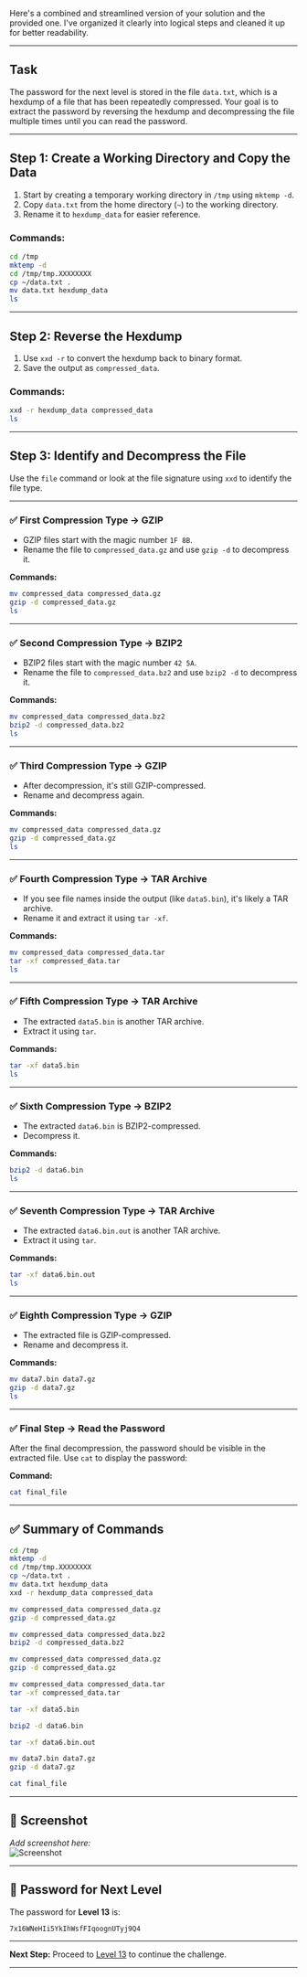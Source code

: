 Here's a combined and streamlined version of your solution and the provided one. I've organized it clearly into logical steps and cleaned it up for better readability.

---

## **Task**  
The password for the next level is stored in the file `data.txt`, which is a hexdump of a file that has been repeatedly compressed. Your goal is to extract the password by reversing the hexdump and decompressing the file multiple times until you can read the password.

---

## **Step 1: Create a Working Directory and Copy the Data**  
1. Start by creating a temporary working directory in `/tmp` using `mktemp -d`.  
2. Copy `data.txt` from the home directory (`~`) to the working directory.  
3. Rename it to `hexdump_data` for easier reference.

### **Commands:**
```bash
cd /tmp
mktemp -d
cd /tmp/tmp.XXXXXXXX
cp ~/data.txt .
mv data.txt hexdump_data
ls
```

---

## **Step 2: Reverse the Hexdump**  
1. Use `xxd -r` to convert the hexdump back to binary format.  
2. Save the output as `compressed_data`.

### **Commands:**
```bash
xxd -r hexdump_data compressed_data
ls
```

---

## **Step 3: Identify and Decompress the File**  
Use the `file` command or look at the file signature using `xxd` to identify the file type.

---

### ✅ **First Compression Type → GZIP**  
- GZIP files start with the magic number `1F 8B`.  
- Rename the file to `compressed_data.gz` and use `gzip -d` to decompress it.

**Commands:**
```bash
mv compressed_data compressed_data.gz
gzip -d compressed_data.gz
ls
```

---

### ✅ **Second Compression Type → BZIP2**  
- BZIP2 files start with the magic number `42 5A`.  
- Rename the file to `compressed_data.bz2` and use `bzip2 -d` to decompress it.

**Commands:**
```bash
mv compressed_data compressed_data.bz2
bzip2 -d compressed_data.bz2
ls
```

---

### ✅ **Third Compression Type → GZIP**  
- After decompression, it's still GZIP-compressed.  
- Rename and decompress again.

**Commands:**
```bash
mv compressed_data compressed_data.gz
gzip -d compressed_data.gz
ls
```

---

### ✅ **Fourth Compression Type → TAR Archive**  
- If you see file names inside the output (like `data5.bin`), it's likely a TAR archive.  
- Rename it and extract it using `tar -xf`.

**Commands:**
```bash
mv compressed_data compressed_data.tar
tar -xf compressed_data.tar
ls
```

---

### ✅ **Fifth Compression Type → TAR Archive**  
- The extracted `data5.bin` is another TAR archive.  
- Extract it using `tar`.

**Commands:**
```bash
tar -xf data5.bin
ls
```

---

### ✅ **Sixth Compression Type → BZIP2**  
- The extracted `data6.bin` is BZIP2-compressed.  
- Decompress it.

**Commands:**
```bash
bzip2 -d data6.bin
ls
```

---

### ✅ **Seventh Compression Type → TAR Archive**  
- The extracted `data6.bin.out` is another TAR archive.  
- Extract it using `tar`.

**Commands:**
```bash
tar -xf data6.bin.out
ls
```

---

### ✅ **Eighth Compression Type → GZIP**  
- The extracted file is GZIP-compressed.  
- Rename and decompress it.

**Commands:**
```bash
mv data7.bin data7.gz
gzip -d data7.gz
ls
```

---

### ✅ **Final Step → Read the Password**  
After the final decompression, the password should be visible in the extracted file. Use `cat` to display the password:

**Command:**
```bash
cat final_file
```

---

## ✅ **Summary of Commands**  
```bash
cd /tmp
mktemp -d
cd /tmp/tmp.XXXXXXXX
cp ~/data.txt .
mv data.txt hexdump_data
xxd -r hexdump_data compressed_data

mv compressed_data compressed_data.gz
gzip -d compressed_data.gz

mv compressed_data compressed_data.bz2
bzip2 -d compressed_data.bz2

mv compressed_data compressed_data.gz
gzip -d compressed_data.gz

mv compressed_data compressed_data.tar
tar -xf compressed_data.tar

tar -xf data5.bin

bzip2 -d data6.bin

tar -xf data6.bin.out

mv data7.bin data7.gz
gzip -d data7.gz

cat final_file
```

---

## 📸 **Screenshot**  
*Add screenshot here:*  
![Screenshot](path/to/screenshot.png)

---

## 🔑 **Password for Next Level**  
The password for **Level 13** is:

```
7x16WNeHIi5YkIhWsfFIqoognUTyj9Q4
```

--- 

**Next Step:** Proceed to [Level 13](https://overthewire.org/wargames/bandit/bandit13.html) to continue the challenge.  

---
